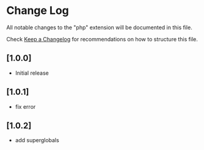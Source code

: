 # Change Log

All notable changes to the "php" extension will be documented in this file.

Check [Keep a Changelog](http://keepachangelog.com/) for recommendations on how to structure this file.

## [1.0.0]

- Initial release

## [1.0.1]

- fix error

## [1.0.2]

- add superglobals
